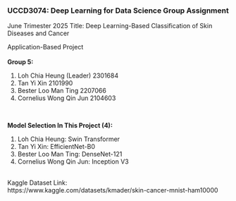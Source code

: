 <h3>UCCD3074: Deep Learning for Data Science Group Assignment </h3>
 
June Trimester 2025
Title: Deep Learning-Based Classification of Skin Diseases and Cancer

Application-Based Project
<br><br>
<b>Group 5:</b>
<ol>
  <li>Loh Chia Heung (Leader) 2301684 </li>
  <li>Tan Yi Xin 2101990 </li>
  <li>Bester Loo Man Ting 2207066</li>
  <li>Cornelius Wong Qin Jun 2104603 </li>
</ol>
<br>

<b>Model Selection In This Project (4):</b>
<ol>
  <li>Loh Chia Heung: Swin Transformer </li>
  <li>Tan Yi Xin: EfficientNet-B0 </li>
  <li>Bester Loo Man Ting: DenseNet-121 </li>
  <li>Cornelius Wong Qin Jun: Inception V3 </li>
</ol>
<br>
Kaggle Dataset Link: <br>
https://www.kaggle.com/datasets/kmader/skin-cancer-mnist-ham10000
